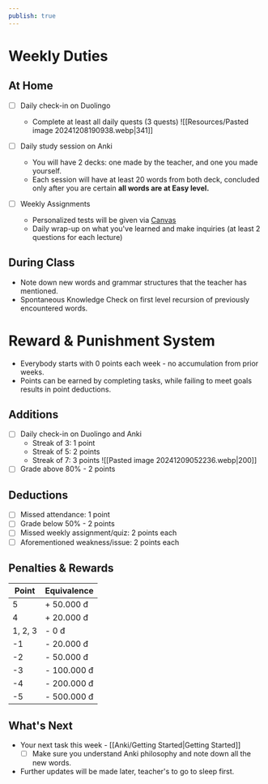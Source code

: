 ```yaml
---
publish: true
---
```


# Weekly Duties
## At Home

- [ ] Daily check-in on Duolingo
	- Complete at least all daily quests (3 quests)
		![[Resources/Pasted image 20241208190938.webp|341]]
	
	
- [ ] Daily study session on Anki 
	- You will have 2 decks: one made by the teacher, and one you made yourself.
	- Each session will have at least 20 words from both deck, concluded only after you are certain **all words are at Easy level.**
- [ ] Weekly Assignments
	- Personalized tests will be given via [Canvas](https://canvas.instructure.com/login/canvas)
	- Daily wrap-up on what you've learned and make inquiries (at least 2 questions for each lecture)

## During Class
- Note down new words and grammar structures that the teacher has mentioned.
- Spontaneous Knowledge Check on first level recursion of previously encountered words.

# Reward & Punishment System

- Everybody starts with 0 points each week - no accumulation from prior weeks.
- Points can be earned by completing tasks, while failing to meet goals results in point deductions.

## Additions
- [ ] Daily check-in on Duolingo and Anki
	- Streak of 3: 1 point
	- Streak of 5: 2 points 
	- Streak of 7: 3 points
		![[Pasted image 20241209052236.webp|200]]
- [ ] Grade above 80% - 2 points
## Deductions
- [ ] Missed attendance: 1 point
- [ ] Grade below 50% - 2 points
- [ ] Missed weekly assignment/quiz: 2 points each
- [ ] Aforementioned weakness/issue: 2 points each

## Penalties & Rewards

| **Point** | **Equivalence** |
| --------- | --------------- |
| 5         | + 50.000 đ      |
| 4         | + 20.000 đ      |
| 1, 2, 3   | - 0 đ           |
| -1        | - 20.000 đ      |
| -2        | - 50.000 đ      |
| -3        | - 100.000 đ     |
| -4        | - 200.000 đ     |
| -5        | - 500.000 đ     |

## What's Next

- Your next task this week - [[Anki/Getting Started|Getting Started]]
	- [ ] Make sure you understand Anki philosophy and note down all the new words.
- Further updates will be made later, teacher's to go to sleep first.